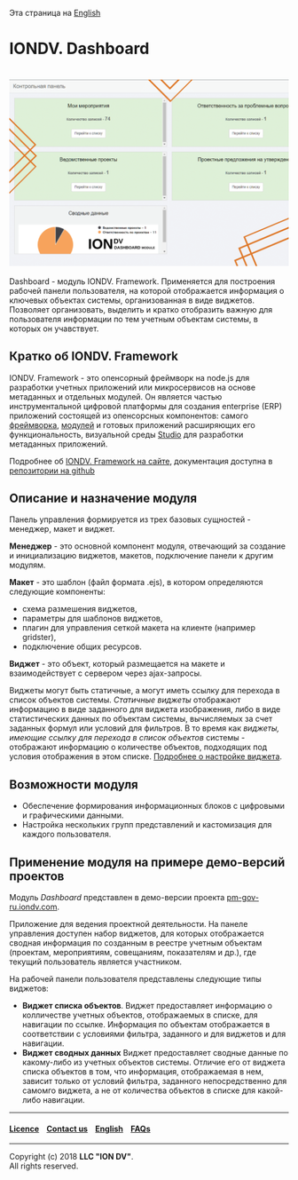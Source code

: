 Эта страница на [English](/README.md)

# IONDV. Dashboard

<h1 align="center"> <a href="https://www.iondv.com/"><img src="/dashboard.png" alt="IONDV. Dashboard" align="center"></a>
</h1>  

Dashboard - модуль IONDV. Framework. Применяется для построения рабочей панели пользователя, на которой отображается информация о ключевых объектах системы, организованная в виде виджетов. Позволяет организовать, выделить и кратко отобразить важную для пользователя информации по тем учетным объектам системы, в которых он учавствует.

## Кратко об IONDV. Framework

IONDV. Framework - это опенсорный фреймворк на node.js для разработки учетных приложений 
или микросервисов на основе метаданных и отдельных модулей. Он является частью 
инструментальной цифровой платформы для создания enterprise 
(ERP) приложений состоящей из опенсорсных компонентов: самого [фреймворка](https://github.com/iondv/framework), 
[модулей](https://github.com/topics/iondv-module) и готовых приложений расширяющих его 
функциональность, визуальной среды [Studio](https://github.com/iondv/studio) для 
разработки метаданных приложений.

Подробнее об [IONDV. Framework на сайте](https://iondv.com), документация доступна в [репозитории на github](https://github.com/iondv/framework/blob/master/docs/en/index.md)

## Описание и назначение модуля

Панель управления формируется из трех базовых сущностей - менеджер, макет и виджет.

**Менеджер** - это основной компонент модуля, отвечающий за создание и инициализацию виджетов, макетов, подключение панели к другим модулям.

**Макет** - это шаблон (файл формата .ejs), в котором определяются следующие компоненты:
* схема размешения виджетов, 
* параметры для шаблонов виджетов, 
* плагин для управления сеткой макета на клиенте (например gridster), 
* подключение общих ресурсов. 

**Виджет** - это объект, который размещается на макете и взаимодействует с сервером через ajax-запросы. 

Виджеты могут быть статичные, а могут иметь ссылку для перехода в список объектов системы. _Статичные виджеты_ отображают информацию в виде заданного для виджета изображения, либо в виде статистических данных по объектам системы, вычисляемых за счет заданных формул или условий для фильтров. В то время как _виджеты, имеющие ссылку для перехода в список объектов_ системы - отображают информацию о количестве объектов, подходящих под условия отображения в этом списке. [Подробнее о настройке виджета](/docs/ru/layouts.md).

## Возможности модуля

- Обеспечение формирования информационных блоков с цифровыми и графическими данными.
- Настройка нескольких групп представлений и кастомизация для каждого пользователя.

## Применение модуля на примере демо-версий проектов

Модуль _Dashboard_ представлен в демо-версии проекта [pm-gov-ru.iondv.com](https://pm-gov-ru.iondv.com/geomap).

Приложение для ведения проектной деятельности. На панеле управления доступен набор виджетов, для которых отображается сводная информация по созданным в реестре учетным объектам (проектам, мероприятиям, совещаниям, показателям и др.), где текущий пользователь является участником. 

На рабочей панели пользователя представлены следующие типы виджетов:

* **Виджет списка объектов**. Виджет предоставляет информацию о колличестве учетных объектов, отображаемых в списке, для навигации по ссылке. Информация по объектам отображается в соответствии с условиями фильтра, заданного и для виджетов и для навигации.
* **Виджет сводных данных** Виджет предоставляет сводные данные по какому-либо из учетных объектов системы. Отличие его от виджета списка объектов в том, что информация, отображаемая в нем, зависит только от условий фильтра, заданного непосредственно для самомго виджета, а не от количества объектов в списке для какой-либо навигации.


--------------------------------------------------------------------------  


 #### [Licence](/LICENCE) &ensp;  [Contact us](https://iondv.com) &ensp;    [English](/README.md)   &ensp; [FAQs](/faqs.md)

--------------------------------------------------------------------------  

Copyright (c) 2018 **LLC "ION DV"**.  
All rights reserved. 